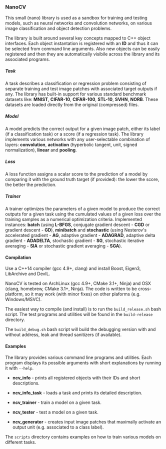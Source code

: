 ### NanoCV

This small (nano) library is used as a sandbox for training and testing models, such as neural networks and convolution networks, on various image classification and object detection problems. 

The library is built around several key concepts mapped to C++ object interfaces. Each object instantation is registered with an **ID** and thus it can be selected from command line arguments. Also 
new objects can be easily registered and then they are automatically visibile across the library and its associated programs.

##### Task

A task describes a classification or regression problem consisting of separate training and test image patches with associated target outputs if any. The library has built-in support for various standard benchmark datasets like: **MNIST**, **CIFAR-10**, **CIFAR-100**, **STL-10**, **SVHN**, **NORB**. These datasets are loaded directly from the original (compressed) files.

##### Model

A model predicts the correct output for a given image patch, either its label (if a classification task) or a score (if a regression task). The library implements various networks with any user-selectable combination of layers: **convolution**, **activation** (hyperbolic tangent, unit, signed normalization), **linear** and **pooling**.

##### Loss 

A loss function assigns a scalar score to the prediction of a model by comparing it with the ground truth target (if provided): the lower the score, the better the prediction.

##### Trainer

A trainer optimizes the parameters of a given model to produce the correct outputs for a given task using the cumulated values of a given loss over the training samples as a numerical optimization criteria. Implemented instances: **batch** (using **L-BFGS**, conjugate gradient descent - **CGD** or gradient descent - **GD**), **minibatch** and **stochastic** (using Nesterov's accelerated gradient - **AG**, adaptive gradient - **ADAGRAD**, adaptive delta gradient - **ADADELTA**, stochastic gradient - **SG**, stochastic iterative averaging - **SIA** or stochastic gradient averaging - **SGA**).

#### Compilation

Use a C++14 compiler (gcc 4.9+, clang) and install Boost, Eigen3, LibArchive and DevIL. 

NanoCV is tested on ArchLinux (gcc 4.9+, CMake 3.1+, Ninja) and OSX (clang, homebrew, CMake 3.1+, Ninja). The code is written to be cross-platform, so it may work (with minor fixes) on other plaforms (e.g. Windows/MSVC).

The easiest way to compile (and install) is to run the `build_release.sh` bash script. The test programs and utilities will be found in the `build-release` directory.

The `build_debug.sh` bash script will build the debugging version with and without address, leak and thread sanitizers (if available).

#### Examples

The library provides various command line programs and utilities. Each program displays its possible arguments with short explanations by running it with `--help`.

* **ncv_info** - prints all registered objects with their IDs and short descriptions.

* **ncv_info_task** - loads a task and prints its detailed description.

* **ncv_trainer** - train a model on a given task.

* **ncv_tester** - test a model on a given task.

* **ncv_generator** - creates input image patches that maximally activate an output unit (e.g. associated to a class label).

The `scripts` directory contains examples on how to train various models on different tasks.




 
